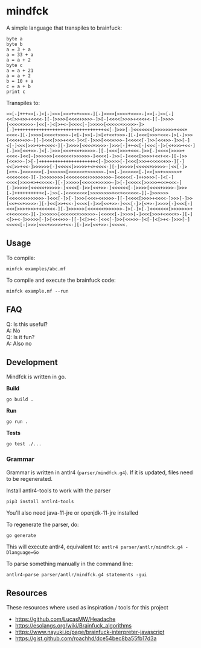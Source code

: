 # mindfck

A simple language that transpiles to brainfuck:

```
byte a
byte b
a = 3 + a
a = 33 + a
a = a + 2
byte c
a = a + 21
a = a + 2
b = 10 + a
c = a + b
print c
```

Transpiles to:

```brainfuck
>>[-]+++>>[-]<[-]<<<[>>>+>+<<<<-][-]>>>>[<<<<+>>>>-]>>[-]<<[-]<<[>>+>>+<<<<-][-]>>>>[<<<<+>>>>-]>[-]<<<<[>>>>+<<<+<-][-]>>>>[<<<<+>>>>-]<<[-]<[>+<-]<<<<[-]>>>>>[<<<<<+>>>>>-]>[-]+++++++++++++++++++++++++++++++++<<[-]>>>[-]<<<<<<<[>>>>>>>+<<<+<<<<-][-]>>>>[<<<<+>>>>-]<[-]>>[-]>[<+<<+>>>-][-]<<<[>>>+<<<-]>[-]>>>[<<<+>+>>-][-]<<<[>>>+<<<-]<<[-]>>>[<<<+>>>-]<<<<<[-]>>[<<+>>-]>>[-]<[-]<<<[>>>+>+<<<<-][-]>>>>[<<<<+>>>>-]>>>[-]++<<[-]<<<[-]>[<+>>>+<<-][-]>>[<<+>>-]<[-]>>>[<<<+<<+>>>>>-][-]<<<[>>>+<<<-]>>[-]<<<<[>>>>+<<<<-]<<[-]>>>>>>[<<<<<<+>>>>>>-]<<<<[-]>>[-]<<<<[>>>>+<<+<<-][-]>>[<<+>>-]>[-]+++++++++++++++++++++<[-]>>>>>[-]<<<[>>>+<<<<<+>>-][-]<<[>>+<<-]>>>>>>[-]<<<<<[>>>>>+<+<<<<-][-]>>>>>[<<<<<+>>>>>-]<<[-]>[<+>-]<<<<<<<[-]>>>>>>[<<<<<<+>>>>>>-]>>[-]<<<<<<[-]<<[>>+>>>>>>+<<<<<<<<-][-]>>>>>>>>[<<<<<<<<+>>>>>>>>-]<<<<<[-]++>>>>[-]<[-]<<<<[>>>>+>+<<<<<-][-]>>>>>[<<<<<+>>>>>-]>[-]<<<<<[>>>>>+<<+<<<-][-]>>>>>[<<<<<+>>>>>-]<<<<[-]>>[<<+>>-]<<<<<<[-]>>>>[<<<<+>>>>-]>>>[-]++++++++++<[-]>>[-]<<<<<<<<[>>>>>>>>+<<+<<<<<<-][-]>>>>>>[<<<<<<+>>>>>>-]<<<[-]>[-]>>>[<<<+<+>>>>-][-]<<<<[>>>>+<<<<-]>>>[-]>>[<<+<<+>>>>-][-]<<[>>+<<-]<<<<[-]>>[<<+>>-]<<<[-]>[<+>-]>>>>[-]<<<[-]<<<[>>>+>>>+<<<<<<-][-]>>>>>>[<<<<<<+>>>>>>-]>[-]>[-]<<<<<<<[>>>>>>>+<+<<<<<<-][-]>>>>>>[<<<<<<+>>>>>>-]<<<<<[-]>>>>[-]<<<[>>>+<<<<+>-][-]<[>+<-]>>>>>[-]>[<+<+>>-][-]<[>+<-]<<<[-]>>[<<+>>-]<[-]<[>+<-]>>>[-]<<<<<[-]>>>[<<<+>>>>>+<<-][-]>>[<<+>>-]<<<<<.
```

## Usage

To compile:

```
minfck examples/abc.mf
```

To compile and execute the brainfuck code:

```
minfck example.mf --run
```

## FAQ

Q: Is this useful?  
A: No  
Q: Is it fun?  
A: Also no

## Development

Mindfck is written in go.

**Build**

```
go build .
```

**Run**

```
go run .
```

**Tests**

```
go test ./...
```

### Grammar

Grammar is written in antlr4 (`parser/mindfck.g4`). If it is updated, files need to be regenerated.

Install antlr4-tools to work with the parser

```
pip3 install antlr4-tools
```

You'll also need java-11-jre or openjdk-11-jre installed

To regenerate the parser, do:

```
go generate
```

This will execute antlr4, equivalent to: `antlr4 parser/antlr/mindfck.g4 -Dlanguage=Go`

To parse something manually in the command line:

```
antlr4-parse parser/antlr/mindfck.g4 statements -gui
```

## Resources

These resources where used as inspiration / tools for this project

-   https://github.com/LucasMW/Headache
-   https://esolangs.org/wiki/Brainfuck_algorithms
-   https://www.nayuki.io/page/brainfuck-interpreter-javascript
-   https://gist.github.com/roachhd/dce54bec8ba55fb17d3a
